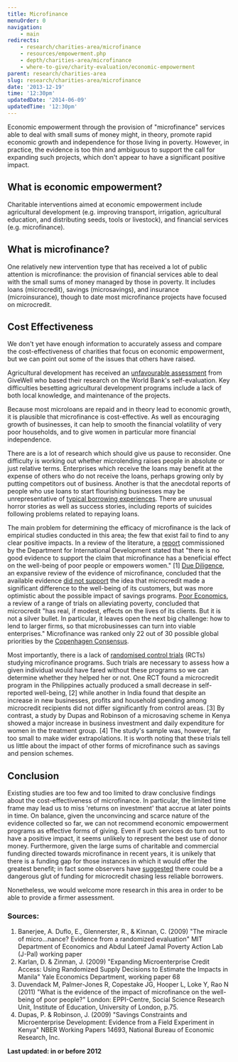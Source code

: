 ```yaml
---
title: Microfinance
menuOrder: 0
navigation:
    - main
redirects:
    - research/charities-area/microfinance
    - resources/empowerment.php
    - depth/charities-area/microfinance
    - where-to-give/charity-evaluation/economic-empowerment
parent: research/charities-area
slug: research/charities-area/microfinance
date: '2013-12-19'
time: '12:30pm'
updatedDate: '2014-06-09'
updatedTime: '12:30pm'
---
```

Economic empowerment through the provision of "microfinance" services able to deal with small sums of money might, in theory, promote rapid economic growth and independence for those living in poverty. However, in practice, the evidence is too thin and ambiguous to support the call for expanding such projects, which don't appear to have a significant positive impact.

## What is economic empowerment?

Charitable interventions aimed at economic empowerment include agricultural development (e.g. improving transport, irrigation, agricultural education, and distributing seeds, tools or livestock), and financial services (e.g. microfinance).

## What is microfinance?

One relatively new intervention type that has received a lot of public attention is microfinance: the provision of financial services able to deal with the small sums of money managed by those in poverty. It includes loans (microcredit), savings (microsavings), and insurance (microinsurance), though to date most microfinance projects have focused on microcredit.

## Cost Effectiveness

We don't yet have enough information to accurately assess and compare the cost-effectiveness of charities that focus on economic empowerment, but we can point out some of the issues that others have raised.

Agricultural development has received an [unfavourable assessment](http://www.givewell.org/international/economic-empowerment/agriculture) from GiveWell who based their research on the World Bank's self-evaluation. Key difficulties besetting agricultural development programs include a lack of both local knowledge, and maintenance of the projects.

Because most microloans are repaid and in theory lead to economic growth, it is plausible that microfinance is cost-effective. As well as encouraging growth of businesses, it can help to smooth the financial volatility of very poor households, and to give women in particular more financial independence.

There are is a lot of research which should give us pause to reconsider. One difficulty is working out whether microlending raises people in absolute or just relative terms. Enterprises which receive the loans may benefit at the expense of others who do not receive the loans, perhaps growing only by putting competitors out of business. Another is that the anecdotal reports of people who use loans to start flourishing businesses may be unrepresentative of [typical borrowing experiences](http://www.givewell.org/international/economic-empowerment/microfinance/detail). There are unusual horror stories as well as success stories, including reports of suicides following problems related to repaying loans.

The main problem for determining the efficacy of microfinance is the lack of empirical studies conducted in this area; the few that exist fail to find to any clear positive impacts. In a review of the literature, a [report](http://www.dfid.gov.uk/R4D/PDF/Outputs/SystematicReviews/Microfinance2011Duvendackreport.pdf) commissioned by the Department for International Development stated that "there is no good evidence to support the claim that microfinance has a beneficial effect on the well-being of poor people or empowers women." [1] [Due Diligence](http://www.cgdev.org/content/publications/detail/1425809/), an expansive review of the evidence of microfinance, concluded that the available evidence [did not support](http://www.cgdev.org/content/article/detail/1426025/) the idea that microcredit made a significant difference to the well-being of its customers, but was more optimistic about the possible impact of savings programs. [Poor Economics](http://pooreconomics.com/chapters/7-men-kabul-and-eunuchs-india), a review of a range of trials on alleviating poverty, concluded that microcredit "has real, if modest, effects on the lives of its clients. But it is not a silver bullet. In particular, it leaves open the next big challenge: how to lend to larger firms, so that microbusinesses can turn into viable enterprises." Microfinance was ranked only 22 out of 30 possible global priorities by the [Copenhagen Consensus](http://www.copenhagenconsensus.com/Default.aspx?ID=953).

Most importantly, there is a lack of [randomised control trials](http://blog.givewell.org/2009/07/20/development-experiments-randomized-controlled-trials-as-a-counterpoint-to-marketing-materials/) (RCTs) studying microfinance programs. Such trials are necessary to assess how a given individual would have fared without these programs so we can determine whether they helped her or not. One RCT found a microcredit program in the Philippines actually produced a small decrease in self-reported well-being, [2] while another in India found that despite an increase in new businesses, profits and household spending among microcredit recipients did not differ significantly from control areas. [3] By contrast, a study by Dupas and Robinson of a microsaving scheme in Kenya showed a major increase in business investment and daily expenditure for women in the treatment group. [4] The study's sample was, however, far too small to make wider extrapolations. It is worth noting that these trials tell us little about the impact of other forms of microfinance such as savings and pension schemes.

## Conclusion

Existing studies are too few and too limited to draw conclusive findings about the cost-effectiveness of microfinance. In particular, the limited time frame may lead us to miss 'returns on investment' that accrue at later points in time. On balance, given the unconvincing and scarce nature of the evidence collected so far, we can not recommend economic empowerment programs as effective forms of giving. Even if such services do turn out to have a positive impact, it seems unlikely to represent the best use of donor money. Furthermore, given the large sums of charitable and commercial funding directed towards microfinance in recent years, it is unikely that there is a funding gap for those instances in which it would offer the greatest benefit; in fact some observers have [suggested](http://developmentdrums.org/wp-content/uploads/DD-31-Transcript.pdf) there could be a dangerous glut of funding for microcredit chasing less reliable borrowers.

Nonetheless, we would welcome more research in this area in order to be able to provide a firmer assessment.

### Sources:

1.  Banerjee, A. Duflo, E., Glennerster, R., & Kinnan, C. (2009) "The miracle of micro…nance? Evidence from a randomized evaluation" MIT Department of Economics and Abdul Lateef Jamal Poverty Action Lab (J-Pal) working paper
2.  Karlan, D. & Zinman, J. (2009) "Expanding Microenterprise Credit Access: Using Randomized Supply Decisions to Estimate the Impacts in Manila" Yale Economics Department, working paper 68
3.  Duvendack M, Palmer-Jones R, Copestake JG, Hooper L, Loke Y, Rao N (2011) "What is the evidence of the impact of microfinance on the well-being of poor people?" London: EPPI-Centre, Social Science Research Unit, Institute of Education, University of London, p.75.
4.  Dupas, P. & Robinson, J. (2009) "Savings Constraints and Microenterprise Development: Evidence from a Field Experiment in Kenya" NBER Working Papers 14693, National Bureau of Economic Research, Inc.

**Last updated: in or before 2012**